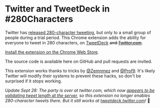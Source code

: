 # Twitter and TweetDeck in #280Characters

Twitter has [released 280-character tweeting](https://blog.twitter.com/official/en_us/topics/product/2017/Giving-you-more-characters-to-express-yourself.html), but only to a small group of people during a trial period. This Chrome extension adds the ability for everyone to tweet in 280 characters, on [TweetDeck](https://tweetdeck.twitter.com/) ~~and [Twitter.com](https://twitter.com/)~~.

[Install the extension on the Chrome Web Store](https://chrome.google.com/webstore/detail/twitter-and-tweetdeck-in/bjihepmioccbfbkdcniidckifnkagbmp).

The source code is available here on GitHub and pull requests are invited.

This extension works thanks to tricks by [@Zemnmez](https://twitter.com/Zemnmez/status/912876877391335424) and [@Prof9](https://twitter.com/Prof9/status/912859110776950784). It's likely Twitter will modify their systems to prevent these hacks, so don't be surprised if it stops working.

*Update Sept 28: The party is over at twitter.com, which now [appears to be validating tweet length at the server](https://github.com/quinncomendant/280Characters/issues/2), so this extension no longer enables 280-character tweets there. But it still works at [tweetdeck.twitter.com](https://tweetdeck.twitter.com/)!* 🎉